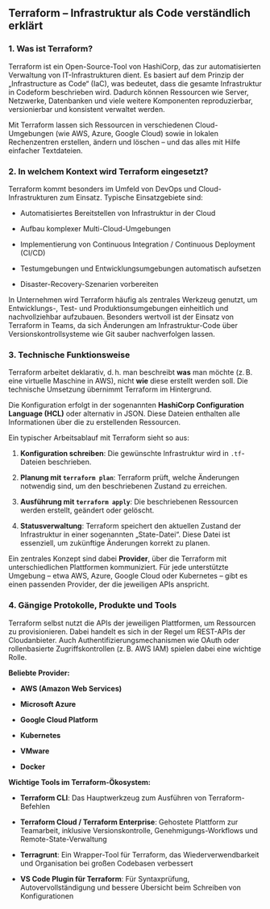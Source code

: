 ## **Terraform – Infrastruktur als Code verständlich erklärt**

### **1. Was ist Terraform?**

Terraform ist ein Open-Source-Tool von HashiCorp, das zur automatisierten Verwaltung von IT-Infrastrukturen dient. Es basiert auf dem Prinzip der „Infrastructure as Code“ (IaC), was bedeutet, dass die gesamte Infrastruktur in Codeform beschrieben wird. Dadurch können Ressourcen wie Server, Netzwerke, Datenbanken und viele weitere Komponenten reproduzierbar, versionierbar und konsistent verwaltet werden.

Mit Terraform lassen sich Ressourcen in verschiedenen Cloud-Umgebungen (wie AWS, Azure, Google Cloud) sowie in lokalen Rechenzentren erstellen, ändern und löschen – und das alles mit Hilfe einfacher Textdateien.

### **2. In welchem Kontext wird Terraform eingesetzt?**

Terraform kommt besonders im Umfeld von DevOps und Cloud-Infrastrukturen zum Einsatz. Typische Einsatzgebiete sind:

- Automatisiertes Bereitstellen von Infrastruktur in der Cloud
    
- Aufbau komplexer Multi-Cloud-Umgebungen
    
- Implementierung von Continuous Integration / Continuous Deployment (CI/CD)
    
- Testumgebungen und Entwicklungsumgebungen automatisch aufsetzen
    
- Disaster-Recovery-Szenarien vorbereiten
    

In Unternehmen wird Terraform häufig als zentrales Werkzeug genutzt, um Entwicklungs-, Test- und Produktionsumgebungen einheitlich und nachvollziehbar aufzubauen. Besonders wertvoll ist der Einsatz von Terraform in Teams, da sich Änderungen am Infrastruktur-Code über Versionskontrollsysteme wie Git sauber nachverfolgen lassen.

### **3. Technische Funktionsweise**

Terraform arbeitet deklarativ, d. h. man beschreibt **was** man möchte (z. B. eine virtuelle Maschine in AWS), nicht **wie** diese erstellt werden soll. Die technische Umsetzung übernimmt Terraform im Hintergrund.

Die Konfiguration erfolgt in der sogenannten **HashiCorp Configuration Language (HCL)** oder alternativ in JSON. Diese Dateien enthalten alle Informationen über die zu erstellenden Ressourcen.

Ein typischer Arbeitsablauf mit Terraform sieht so aus:

1. **Konfiguration schreiben**: Die gewünschte Infrastruktur wird in `.tf`-Dateien beschrieben.
    
2. **Planung mit `terraform plan`**: Terraform prüft, welche Änderungen notwendig sind, um den beschriebenen Zustand zu erreichen.
    
3. **Ausführung mit `terraform apply`**: Die beschriebenen Ressourcen werden erstellt, geändert oder gelöscht.
    
4. **Statusverwaltung**: Terraform speichert den aktuellen Zustand der Infrastruktur in einer sogenannten „State-Datei“. Diese Datei ist essenziell, um zukünftige Änderungen korrekt zu planen.
    

Ein zentrales Konzept sind dabei **Provider**, über die Terraform mit unterschiedlichen Plattformen kommuniziert. Für jede unterstützte Umgebung – etwa AWS, Azure, Google Cloud oder Kubernetes – gibt es einen passenden Provider, der die jeweiligen APIs anspricht.

### **4. Gängige Protokolle, Produkte und Tools**

Terraform selbst nutzt die APIs der jeweiligen Plattformen, um Ressourcen zu provisionieren. Dabei handelt es sich in der Regel um REST-APIs der Cloudanbieter. Auch Authentifizierungsmechanismen wie OAuth oder rollenbasierte Zugriffskontrollen (z. B. AWS IAM) spielen dabei eine wichtige Rolle.

**Beliebte Provider:**

- **AWS (Amazon Web Services)**
    
- **Microsoft Azure**
    
- **Google Cloud Platform**
    
- **Kubernetes**
    
- **VMware**
    
- **Docker**
    

**Wichtige Tools im Terraform-Ökosystem:**

- **Terraform CLI**: Das Hauptwerkzeug zum Ausführen von Terraform-Befehlen
    
- **Terraform Cloud / Terraform Enterprise**: Gehostete Plattform zur Teamarbeit, inklusive Versionskontrolle, Genehmigungs-Workflows und Remote-State-Verwaltung
    
- **Terragrunt**: Ein Wrapper-Tool für Terraform, das Wiederverwendbarkeit und Organisation bei großen Codebasen verbessert
    
- **VS Code Plugin für Terraform**: Für Syntaxprüfung, Autovervollständigung und bessere Übersicht beim Schreiben von Konfigurationen
    

